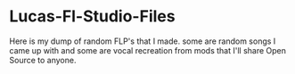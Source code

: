 # Lucas-Fl-Studio-Files
Here is my dump of random FLP's that I made. some are random songs I came up with and some are vocal recreation from mods that I'll share Open Source to anyone.
